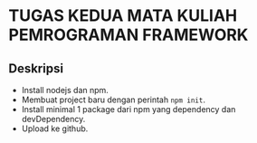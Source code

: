 # TUGAS KEDUA MATA KULIAH PEMROGRAMAN FRAMEWORK

## Deskripsi

- Install nodejs dan npm.
- Membuat project baru dengan perintah `npm init`.
- Install minimal 1 package dari npm yang dependency dan devDependency.
- Upload ke github.
